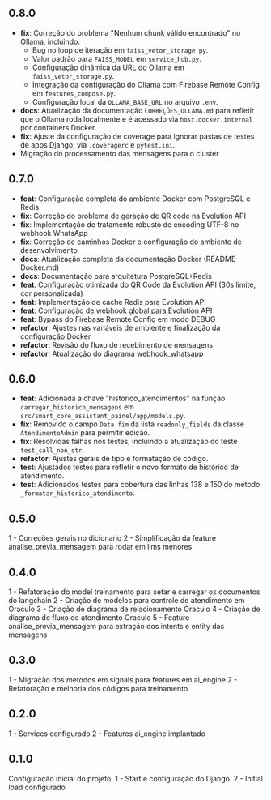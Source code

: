 ## 0.8.0
- **fix**: Correção do problema "Nenhum chunk válido encontrado" no Ollama, incluindo:
  - Bug no loop de iteração em `faiss_vetor_storage.py`.
  - Valor padrão para `FAISS_MODEL` em `service_hub.py`.
  - Configuração dinâmica da URL do Ollama em `faiss_vetor_storage.py`.
  - Integração da configuração do Ollama com Firebase Remote Config em `features_compose.py`.
  - Configuração local da `OLLAMA_BASE_URL` no arquivo `.env`.
- **docs**: Atualização da documentação `CORREÇÕES_OLLAMA.md` para refletir que o Ollama roda localmente e é acessado via `host.docker.internal` por containers Docker.
- **fix**: Ajuste da configuração de coverage para ignorar pastas de testes de apps Django, via `.coveragerc` e `pytest.ini`.
- Migração do processamento das mensagens para o cluster

## 0.7.0
- **feat**: Configuração completa do ambiente Docker com PostgreSQL e Redis
- **fix**: Correção do problema de geração de QR code na Evolution API
- **fix**: Implementação de tratamento robusto de encoding UTF-8 no webhook WhatsApp
- **fix**: Correção de caminhos Docker e configuração do ambiente de desenvolvimento
- **docs**: Atualização completa da documentação Docker (README-Docker.md)
- **docs**: Documentação para arquitetura PostgreSQL+Redis
- **feat**: Configuração otimizada do QR Code da Evolution API (30s limite, cor personalizada)
- **feat**: Implementação de cache Redis para Evolution API
- **feat**: Configuração de webhook global para Evolution API
- **feat**: Bypass do Firebase Remote Config em modo DEBUG
- **refactor**: Ajustes nas variáveis de ambiente e finalização da configuração Docker
- **refactor**: Revisão do fluxo de recebimento de mensagens
- **refactor**: Atualização do diagrama webhook_whatsapp

## 0.6.0
- **feat**: Adicionada a chave "historico_atendimentos" na função `carregar_historico_mensagens` em `src/smart_core_assistant_painel/app/models.py`.
- **fix**: Removido o campo `Data fim` da lista `readonly_fields` da classe `AtendimentoAdmin` para permitir edição.
- **fix**: Resolvidas falhas nos testes, incluindo a atualização do teste `test_call_non_str`.
- **refactor**: Ajustes gerais de tipo e formatação de código.
- **test**: Ajustados testes para refletir o novo formato de histórico de atendimento.
- **test**: Adicionados testes para cobertura das linhas 138 e 150 do método `_formatar_historico_atendimento`.

## 0.5.0
1 - Correções gerais no dicionario
2 - Simplificação da feature analise_previa_mensagem para rodar em llms menores

## 0.4.0
1 - Refatoração do model treinamento para setar e carregar os documentos do langchain
2 - Criação de modelos para controle de atendimento em Oraculo
3 - Criação de diagrama de relacionamento Oraculo
4 - Criação de diagrama de fluxo de atendimento Oraculo
5 - Feature analise_previa_mensagem para extração dos intents e entity das mensagens 

## 0.3.0
1 - Migração dos metodos em signals para features em ai_engine
2 - Refatoração e melhoria dos códigos para treinamento

## 0.2.0
1 - Services configurado
2 - Features ai_engine implantado

## 0.1.0
Configuração inicial do projeto.
1 - Start e configuração do Django.
2 - Initial load configurado